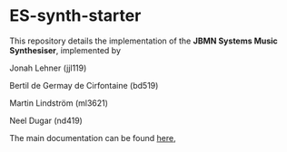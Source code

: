 # ES-synth-starter

This repository details the implementation of the **JBMN Systems Music Synthesiser**, implemented by 

Jonah Lehner (jjl119)

Bertil de Germay de Cirfontaine (bd519)

Martin Lindström (ml3621)

Neel Dugar (nd419)

The main documentation can be found [here](doc/report.md),
